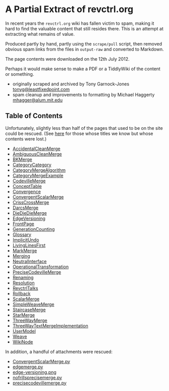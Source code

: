 # A Partial Extract of revctrl.org

In recent years the `revctrl.org` wiki has fallen victim to spam,
making it hard to find the valuable content that still resides there.
This is an attempt at extracting what remains of value.

Produced partly by hand, partly using the `scrape/pull` script, then
removed obvious spam links from the files in `output-raw` and
converted to Markdown.

The page contents were downloaded on the 12th July 2012.

Perhaps it would make sense to make a PDF or a TiddlyWiki of the
content or something.

 - originally scraped and archived by Tony Garnock-Jones <tonyg@leastfixedpoint.com>
 - spam cleanup and improvements to formatting by Michael Haggerty <mhagger@alum.mit.edu>

## Table of Contents

Unfortunately, slightly less than half of the pages that used to be on
the site could be rescued. (See [here](scrape/rejects) for those whose
titles we know but whose contents were lost.)

 - [AccidentalCleanMerge](AccidentalCleanMerge.md)
 - [AmbiguousCleanMerge](AmbiguousCleanMerge.md)
 - [BKMerge](BKMerge.md)
 - [CategoryCategory](CategoryCategory.md)
 - [CategoryMergeAlgorithm](CategoryMergeAlgorithm.md)
 - [CategoryMergeExample](CategoryMergeExample.md)
 - [CodevilleMerge](CodevilleMerge.md)
 - [ConceptTable](ConceptTable.md)
 - [Convergence](Convergence.md)
 - [ConvergentScalarMerge](ConvergentScalarMerge.md)
 - [CrissCrossMerge](CrissCrossMerge.md)
 - [DarcsMerge](DarcsMerge.md)
 - [DieDieDieMerge](DieDieDieMerge.md)
 - [EdgeVersioning](EdgeVersioning.md)
 - [FrontPage](FrontPage.md)
 - [GenerationCounting](GenerationCounting.md)
 - [Glossary](Glossary.md)
 - [ImplicitUndo](ImplicitUndo.md)
 - [LivingLinesFirst](LivingLinesFirst.md)
 - [MarkMerge](MarkMerge.md)
 - [Merging](Merging.md)
 - [NeutralInterface](NeutralInterface.md)
 - [OperationalTransformation](OperationalTransformation.md)
 - [PreciseCodevilleMerge](PreciseCodevilleMerge.md)
 - [Renaming](Renaming.md)
 - [Resolution](Resolution.md)
 - [RevctrlTalks](RevctrlTalks.md)
 - [Rollback](Rollback.md)
 - [ScalarMerge](ScalarMerge.md)
 - [SimpleWeaveMerge](SimpleWeaveMerge.md)
 - [StaircaseMerge](StaircaseMerge.md)
 - [StarMerge](StarMerge.md)
 - [ThreeWayMerge](ThreeWayMerge.md)
 - [ThreeWayTextMergeImplementation](ThreeWayTextMergeImplementation.md)
 - [UserModel](UserModel.md)
 - [Weave](Weave.md)
 - [WikiNode](WikiNode.md)

In addition, a handful of attachments were rescued:

 - [ConvergentScalarMerge.py](attachments/ConvergentScalarMerge.py)
 - [edgemerge.py](attachments/edgemerge.py)
 - [edge-versioning.png](attachments/edge-versioning.png)
 - [nofrillsprecisemerge.py](attachments/nofrillsprecisemerge.py)
 - [precisecodevillemerge.py](attachments/precisecodevillemerge.py)

